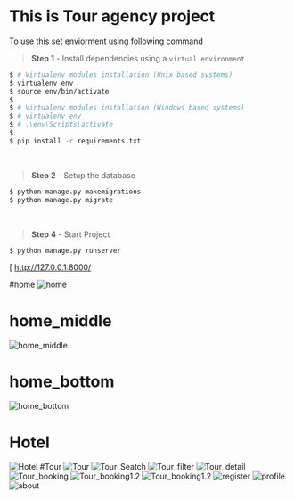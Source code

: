 # This is Tour agency project

To use this set enviorment using following command

> **Step 1** - Install dependencies using a `virtual environment`

```bash
$ # Virtualenv modules installation (Unix based systems)
$ virtualenv env
$ source env/bin/activate
$
$ # Virtualenv modules installation (Windows based systems)
$ # virtualenv env
$ # .\env\Scripts\activate
$
$ pip install -r requirements.txt
```

<br />

> **Step 2** - Setup the database 

```bash
$ python manage.py makemigrations
$ python manage.py migrate
```

<br />

> **Step 4** - Start Project

```bash
$ python manage.py runserver 
```
[
http://127.0.0.1:8000/

#home
![home](https://github.com/parth5757/django_project/blob/main/screenshots/1.png)
# home_middle
![home_middle](https://github.com/parth5757/django_project/blob/main/screenshots/2.png)
# home_bottom
![home_bottom](https://github.com/parth5757/django_project/blob/main/screenshots/3.png)
# Hotel
![Hotel](https://github.com/parth5757/django_project/blob/main/screenshots/4.png)
#Tour
![Tour](https://github.com/parth5757/django_project/blob/main/screenshots/5.png)
![Tour_Seatch](https://github.com/parth5757/django_project/blob/main/screenshots/6.png)
![Tour_filter](https://github.com/parth5757/django_project/blob/main/screenshots/7.png)
![Tour_detail](https://github.com/parth5757/django_project/blob/main/screenshots/8.png)
![Tour_booking](https://github.com/parth5757/django_project/blob/main/screenshots/9.png)
![Tour_booking1.2](https://github.com/parth5757/django_project/blob/main/screenshots/10.png)
![Tour_booking1.2](https://github.com/parth5757/django_project/blob/main/screenshots/11.png)
![register](https://github.com/parth5757/django_project/blob/main/screenshots/12.png)
![profile](https://github.com/parth5757/django_project/blob/main/screenshots/13.png)
![about](https://github.com/parth5757/django_project/blob/main/screenshots/14.png)
